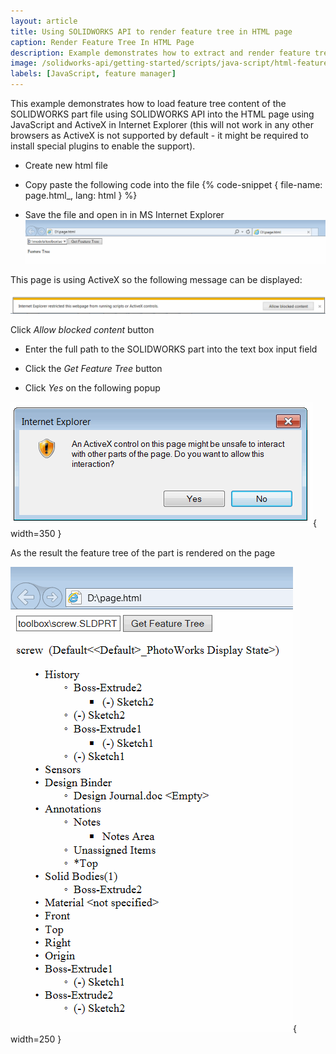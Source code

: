 ```yaml
---
layout: article
title: Using SOLIDWORKS API to render feature tree in HTML page
caption: Render Feature Tree In HTML Page
description: Example demonstrates how to extract and render feature tree of SOLIDWORKS part document in HTML page using SOLIDWORKS API with JavaScript and ActiveX control in Internet Explorer
image: /solidworks-api/getting-started/scripts/java-script/html-feature-tree/html-feature-tree-rendered.png
labels: [JavaScript, feature manager]
---
```

This example demonstrates how to load feature tree content of the SOLIDWORKS part file using SOLIDWORKS API into the HTML page using JavaScript and ActiveX in Internet Explorer (this will not work in any other browsers as ActiveX is not supported by default - it might be required to install special plugins to enable the support).

* Create new html file
* Copy paste the following code into the file
{% code-snippet { file-name: page.html_, lang: html } %}

* Save the file and open in in MS Internet Explorer
![HTML page with input fields](input-html-page.png)

This page is using ActiveX so the following message can be displayed:

![ActiveX restrictions warning in Internet Explorer](ie-activex-run-restriction.png)

Click *Allow blocked content* button

* Enter the full path to the SOLIDWORKS part into the text box input field

* Click the *Get Feature Tree* button

* Click *Yes* on the following popup

![Warning message regarding the ActiveX content](ie-allow-activex.png){ width=350 }

As the result the feature tree of the part is rendered on the page

![SOLIDWORKS part feature tree rendered in HTML](html-feature-tree-rendered.png){ width=250 }